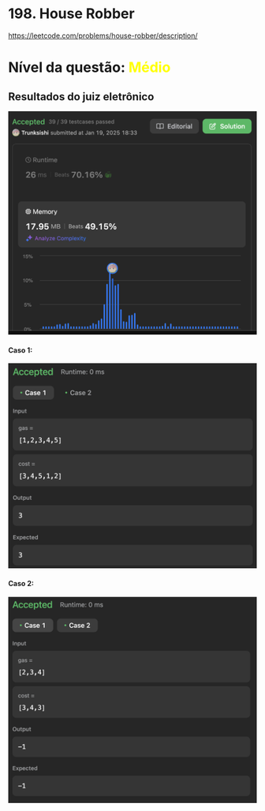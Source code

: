 # 198. House Robber

https://leetcode.com/problems/house-robber/description/

# Nível da questão:  <span style="color: yellow;">Médio</span>

## Resultados do juiz eletrônico

![](/assets/Result_media2.png)

#### Caso 1:

![](/assets/Case1_media2.png)
#### Caso 2:

![](/assets/Case2_media2.png)

